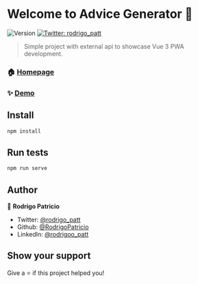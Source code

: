 # Welcome to Advice Generator 👋
![Version](https://img.shields.io/badge/version-v5.0-blue.svg?cacheSeconds=2592000)
[![Twitter: rodrigo\_patt](https://img.shields.io/twitter/follow/rodrigoo\_patt.svg?style=social)](https://twitter.com/rodrigo\_patt)

> Simple project with external api to showcase Vue 3 PWA development.

### 🏠 [Homepage](https://advice-generator-pwa.vercel.app/)

### ✨ [Demo](https://advice-generator-pwa.vercel.app/)

## Install

```sh
npm install
```

## Run tests

```sh
npm run serve
```

## Author

👤 **Rodrigo Patricio**

* Twitter: [@rodrigo\_patt](https://twitter.com/rodrigo\_patt)
* Github: [@RodrigoPatricio](https://github.com/RodrigoPatricio)
* LinkedIn: [@rodrigoo\_patt](https://linkedin.com/in/rodrigoo\_patt)

## Show your support

Give a ⭐️ if this project helped you!
